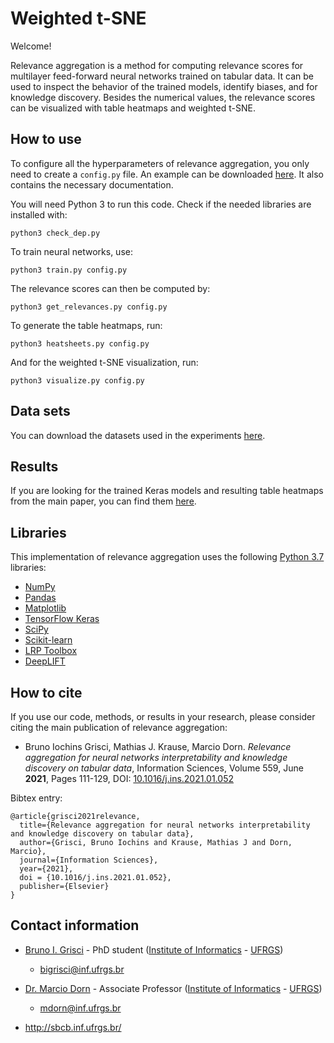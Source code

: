 # Weighted t-SNE

Welcome!

Relevance aggregation is a method for computing relevance scores for multilayer feed-forward neural networks trained on tabular data. It can be used to inspect the behavior of the trained models, identify biases, and for knowledge discovery. Besides the numerical values, the relevance scores can be visualized with table heatmaps and weighted t-SNE.

## How to use

To configure all the hyperparameters of relevance aggregation, you only need to create a ```config.py``` file. An example can be downloaded [here](config.py). It also contains the necessary documentation.

You will need Python 3 to run this code. Check if the needed libraries are installed with:

```
python3 check_dep.py
```
To train neural networks, use:
```
python3 train.py config.py
```
The relevance scores can then be computed by:
```
python3 get_relevances.py config.py
```
To generate the table heatmaps, run:
```
python3 heatsheets.py config.py
```
And for the weighted t-SNE visualization, run:
```
python3 visualize.py config.py
```

## Data sets

You can download the datasets used in the experiments [here](DATA/README.md).

## Results

If you are looking for the trained Keras models and resulting table heatmaps from the main paper, you can find them [here](RESULTS).

## Libraries

This implementation of relevance aggregation uses the following [Python 3.7](https://www.python.org/) libraries:

- [NumPy](https://numpy.org/)
- [Pandas](https://pandas.pydata.org/)
- [Matplotlib](https://matplotlib.org/)
- [TensorFlow Keras](https://www.tensorflow.org/guide/keras)
- [SciPy](https://www.scipy.org/)
- [Scikit-learn](https://scikit-learn.org/stable/)
- [LRP Toolbox](https://github.com/sebastian-lapuschkin/lrp_toolbox)
- [DeepLIFT](https://github.com/kundajelab/deeplift)

## How to cite

If you use our code, methods, or results in your research, please consider citing the main publication of relevance aggregation:

- Bruno Iochins Grisci, Mathias J. Krause, Marcio Dorn. _Relevance aggregation for neural networks interpretability and knowledge discovery on tabular data_, Information Sciences, Volume 559, June **2021**, Pages 111-129, DOI: [10.1016/j.ins.2021.01.052](https://doi.org/10.1016/j.ins.2021.01.052)

Bibtex entry:
```
@article{grisci2021relevance,
  title={Relevance aggregation for neural networks interpretability and knowledge discovery on tabular data},
  author={Grisci, Bruno Iochins and Krause, Mathias J and Dorn, Marcio},
  journal={Information Sciences},
  year={2021},
  doi = {10.1016/j.ins.2021.01.052},
  publisher={Elsevier}
}
```

## Contact information

- [Bruno I. Grisci](https://orcid.org/0000-0003-4083-5881) - PhD student ([Institute of Informatics](https://www.inf.ufrgs.br/site/en) - [UFRGS](http://www.ufrgs.br/english/home))

    - bigrisci@inf.ufrgs.br

- [Dr. Marcio Dorn](https://orcid.org/0000-0001-8534-3480) - Associate Professor ([Institute of Informatics](https://www.inf.ufrgs.br/site/en) - [UFRGS](http://www.ufrgs.br/english/home))

    - mdorn@inf.ufrgs.br

- http://sbcb.inf.ufrgs.br/